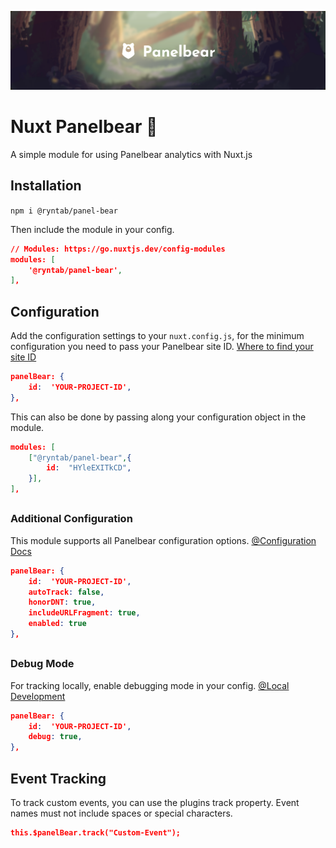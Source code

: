 ![Panelbear](/assets/banner.png)

# Nuxt Panelbear  🐻
A simple module for using Panelbear analytics with Nuxt.js

## Installation
`npm i @ryntab/panel-bear`

Then include the module in your config.
```JSON
// Modules: https://go.nuxtjs.dev/config-modules
modules: [
	'@ryntab/panel-bear',
],
```

## Configuration
Add the configuration settings to your `nuxt.config.js`, for the minimum configuration you need to pass your Panelbear site ID. [Where to find your site ID](https://panelbear.com/docs/how-to-find-site-id/)
```JSON
panelBear: {
	id:  'YOUR-PROJECT-ID',
},
```
This can also be done by passing along your configuration object in the module.
```JSON
modules: [
	["@ryntab/panel-bear",{
		id:  "HYleEXITkCD",
	}],
],
```
 ## 
### Additional Configuration
This module supports all Panelbear configuration options. [@Configuration Docs](https://panelbear.com/docs/#configuration)

```JSON
panelBear: {
	id:  'YOUR-PROJECT-ID',
	autoTrack: false,
	honorDNT: true,
	includeURLFragment: true,
	enabled: true
},
```
## 
### Debug Mode
For tracking locally, enable debugging mode in your config. [@Local Development](https://panelbear.com/docs/local-development/)
```JSON
panelBear: {
	id:  'YOUR-PROJECT-ID',
	debug: true,
},
```

## Event Tracking
To track custom events, you can use the plugins track property. Event names must not include spaces or special characters.

```JSON
this.$panelBear.track("Custom-Event");
```